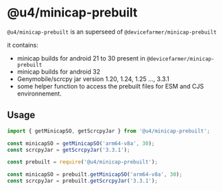# @u4/minicap-prebuilt


`@u4/minicap-prebuilt` is an superseed of `@devicefarmer/minicap-prebuilt`

it contains:
- minicap builds for android 21 to 30 present in `@devicefarmer/minicap-prebuilt`
- minicap builds for android 32
- Genymobile/scrcpy jar version 1.20, 1.24, 1.25 ..., 3.3.1
- some helper function to access the prebuilt files for ESM and CJS environnement.

## Usage

```js
import { getMinicapSO, getScrcpyJar } from '@u4/minicap-prebuilt';

const minicapSO = getMinicapSO('arm64-v8a', 30);
const scrcpyJar = getScrcpyJar('3.3.1');
```

```js
const prebuilt = require('@u4/minicap-prebuilt');

const minicapSO = prebuilt.getMinicapSO('arm64-v8a', 30);
const scrcpyJar = prebuilt.getScrcpyJar('3.3.1');
```
